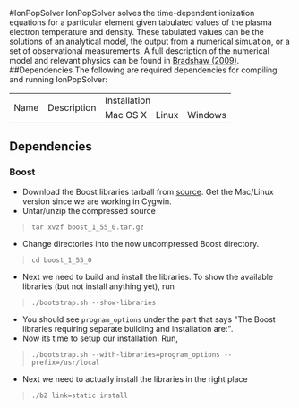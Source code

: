 #IonPopSolver
IonPopSolver solves the time-dependent ionization equations for a particular element given tabulated values of the plasma electron temperature and density. These tabulated values can be the solutions of an analytical model, the output from a numerical simuation, or a set of observational measurements. A full description of the numerical model and relevant physics can be found in [Bradshaw (2009)](http://adsabs.harvard.edu/abs/2009A%26A...502..409B).
##Dependencies
The following are required dependencies for compiling and running IonPopSolver:
 
<table>
  <tr>
    <td rowspan="2">Name</td>
    <td rowspan="2">Description</td>
	<td colspan="3">Installation</td>
  </tr>
  <tr>
    <td>Mac OS X</td>
	<td>Linux</td>
	<td>Windows</td>
  </tr>
</table>
 
## Dependencies
### Boost

+ Download the Boost libraries tarball from [source](http://www.boost.org/doc/libs/1_55_0/more/getting_started/unix-variants.html). Get the Mac/Linux version since we are working in Cygwin.
+ Untar/unzip the compressed source
> `tar xvzf boost_1_55_0.tar.gz`
+ Change directories into the now uncompressed Boost directory.
> `cd boost_1_55_0`
+ Next we need to build and install the libraries. To show the available libraries (but not install anything yet), run
> `./bootstrap.sh --show-libraries`
+ You should see `program_options` under the part that says "The Boost libraries requiring separate building and installation are:".
+ Now its time to setup our installation. Run,
> `./bootstrap.sh --with-libraries=program_options --prefix=/usr/local`
+ Next we need to actually install the libraries in the right place
> `./b2 link=static install` 
